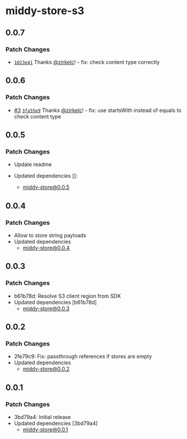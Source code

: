 # middy-store-s3

## 0.0.7

### Patch Changes

- [`1023e41`](https://github.com/zirkelc/middy-store/commit/1023e41ce765ed0f69e968595daeae0076e3bf06) Thanks [@zirkelc](https://github.com/zirkelc)! - fix: check content type correctly

## 0.0.6

### Patch Changes

- [#3](https://github.com/zirkelc/middy-store/pull/3) [`3fa55e9`](https://github.com/zirkelc/middy-store/commit/3fa55e921ecbcb12f75099ac03f9608ab77cf223) Thanks [@zirkelc](https://github.com/zirkelc)! - fix: use startsWith instead of equals to check content type

## 0.0.5

### Patch Changes

- Update readme

- Updated dependencies []:
  - middy-store@0.0.5

## 0.0.4

### Patch Changes

- Allow to store string payloads
- Updated dependencies
  - middy-store@0.0.4

## 0.0.3

### Patch Changes

- b61b78d: Resolve S3 client region from SDK
- Updated dependencies [b61b78d]
  - middy-store@0.0.3

## 0.0.2

### Patch Changes

- 2fe79c9: Fix: passthrough references if stores are empty
- Updated dependencies
  - middy-store@0.0.2

## 0.0.1

### Patch Changes

- 3bd79a4: Initial release
- Updated dependencies [3bd79a4]
  - middy-store@0.0.1
